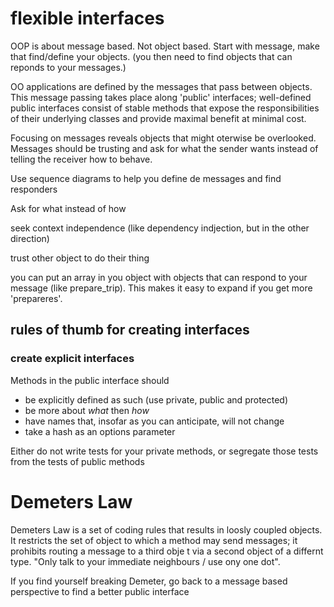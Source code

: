 # flexible interfaces

OOP is about message based. Not object based. Start with message, make
that find/define your objects. (you then need to find objects that can
reponds to your messages.)

OO applications are defined by the messages that pass between objects.
This message passing takes place along 'public' interfaces; well-defined
public interfaces consist of stable methods that expose the responsibilities
of their underlying classes and provide maximal benefit at minimal cost.

Focusing on messages reveals objects that might oterwise be overlooked.
Messages should be trusting and ask for what the sender wants instead of
telling the receiver how to behave.

Use sequence diagrams to help you define de messages and find responders

Ask for what instead of how

seek context independence (like dependency indjection, but in the
other direction)

trust other object to do their thing

you can put an array in you object with objects that can respond to
your message (like prepare_trip). This makes it easy to expand if you get
more 'prepareres'.

## rules of thumb for creating interfaces
### create explicit interfaces
Methods in the public interface should
- be explicitly defined as such (use private, public and protected)
- be more about *what* then *how*
- have names that, insofar as you can anticipate, will not change
- take a hash as an options parameter

Either do not write tests for your private methods, or segregate those
tests from the tests of public methods

# Demeters Law
Demeters Law is a set of coding rules that results in loosly
coupled objects. It restricts the set of object to which a method
may send messages; it prohibits routing a message to a
third obje t via a second object of a differnt type. "Only talk to
your immediate neighbours / use ony one dot".

If you find yourself breaking Demeter, go back to a message based
perspective to find a better public interface